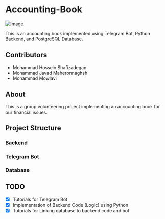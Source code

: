 # Accounting-Book
![image](https://github.com/mjmaher987/Accounting-Book/assets/77095635/afd168f6-b158-4732-b6f6-d064e6ba4046)

This is an accounting book implemented using Telegram Bot, Python Backend, and PostgreSQL Database.

## Contributors
- Mohammad Hossein Shafizadegan
- Mohammad Javad Maheronnaghsh
- Mohammad Mowlavi

## About
This is a group volunteering project implementing an accounting book for our financial issues.

## Project Structure
### Backend
### Telegram Bot
### Database

## TODO
  - [x] Tutorials for Telegram Bot
  - [x] Implementation of Backend Code (Logic) using Python
  - [x] Tutorials for Linking database to backend code and bot
